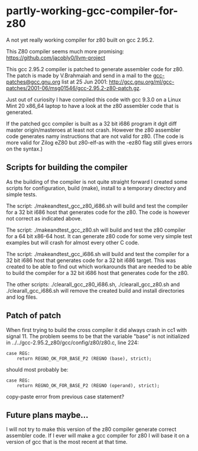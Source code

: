 # partly-working-gcc-compiler-for-z80
A not yet really working compiler for z80 built on gcc 2.95.2.

This Z80 compiler seems much more promising: https://github.com/jacobly0/llvm-project

This gcc 2.95.2 compiler is patched to generate assembler code for z80.
The patch is made by V.Brahmaiah and send in a mail to the gcc-patches@gcc.gnu.org
list at 25 Jun 2001: http://gcc.gnu.org/ml/gcc-patches/2001-06/msg01546/gcc-2.95.2-z80-patch.gz.

Just out of curiosity I have compiled this code with gcc 9.3.0 on a Linux Mint 20 x86_64 laptop
to have a look at the z80 assembler code that is generated.

If the patched gcc compiler is built as a 32 bit i686 program it dgit diff master origin/masteroes at least not crash.
However the z80 assembler code generates namy instructions that are not valid for z80.
(The code is more valid for Zilog eZ80 but z80-elf-as with the -ez80 flag still gives errors on the syntax.)

## Scripts for building the compiler

As the building of the compiler is not quite straight forward I created some scripts
for configuration, build (make), install to a temporary directory and simple tests.

The script: ./makeandtest_gcc_z80_i686.sh will build and test the compiler for a 32 bit i686
host that generates code for the z80. The code is however not correct as indicated above.

The script: ./makeandtest_gcc_z80.sh will build and test the z80 compiler for a 64 bit x86-64 host.
It can generate z80 code for some very simple test examples but will crash for almost
every other C code.

The script: ./makeandtest_gcc_i686.sh will build and test the compiler for a 32 bit i686
host that generates code for a 32 bit i686 target. This was created to be able to find
out which workarounds that are needed to be able to build the compiler for a 32 bit i686
host that generates code for the z80.

The other scripts: ./clearall_gcc_z80_i686.sh, ./clearall_gcc_z80.sh and ./clearall_gcc_i686.sh
will remove the created build and install directories and log files.

## Patch of patch

When first trying to build the cross compiler it did always crash in cc1 with signal 11.
The problem seems to be that the variable "base" is not initialized in ../../gcc-2.95.2_z80/gcc/config/z80/z80.c, line 224:

      
    case REG:
        return REGNO_OK_FOR_BASE_P2 (REGNO (base), strict);


should most probably be:

      
    case REG:
        return REGNO_OK_FOR_BASE_P2 (REGNO (operand), strict);


copy-paste error from previous case statement? 

## Future plans maybe...

I will not try to make this version of the z80 compiler generate correct assembler code.
If I ever will make a gcc compiler for z80 I will base it on a version of gcc that is the most recent at that time.
